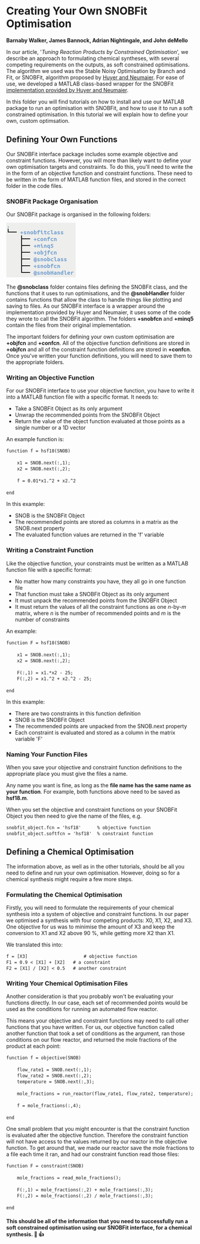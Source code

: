 # Creating Your Own SNOBFit Optimisation
**Barnaby Walker, James Bannock, Adrian Nightingale, and John deMello**

In our article, '*Tuning Reaction Products by Constrained Optimisation*', we describe an approach to formulating chemical syntheses, with several competing requirements on the outputs, as soft constrained optimisations. The algorithm we used was the Stable Noisy Optimisation by Branch and Fit, or SNOBFit, algorithm proposed by [Huyer and Neumaier](https://www.mat.univie.ac.at/neum/ms/snobfit.pdf). For ease of use, we developed a MATLAB class-based wrapper for the SNOBFit [implementation provided by Huyer and Neumaier](http://www.mat.univie.ac.at/neum/software/snobfit/).

In this folder you will find tutorials on how to install and use our MATLAB package to run an optimisation with SNOBFit, and how to use it to run a soft constrained optimisation. In this tutorial we will explain how to define your own, custom optimsation.

## Defining Your Own Functions
Our SNOBFit interface package includes some example objective and constraint functions. However, you will more than likely want to define your own optimisation targets and constraints. To do this, you'll need to write the in the form of an objective function and constraint functions. These need to be written in the form of MATLAB function files, and stored in the correct folder in the code files.

### SNOBFit Package Organisation
Our SNOBFit package is organised in the following folders:

![snobfit folder structure](snob_folders.png)

The **@snobclass** folder contains files defining the SNOBFit class, and the functions that it uses to run optimisations, and the **@snobHandler** folder contains functions that allow the class to handle things like plotting and saving to files. As our SNOBFit interface is a wrapper around the implementation provided by Huyer and Neumaier, it uses some of the code they wrote to call the SNOBFit algorithm. The folders **+snobfcn** and **+minq5** contain the files from their original implementation.

The important folders for defining your own custom optimisation are **+objfcn** and **+confcn**. All of the objective function definitions are stored in **+objfcn** and all of the constraint function definitions are stored in **+confcn**. Once you've written your function definitions, you will need to save them to the appropriate folders.

### Writing an Objective Function

For our SNOBFit interface to use your objective function, you have to write it into a MATLAB function file with a specific format. It needs to:
* Take a SNOBFit Object as its only argument
* Unwrap the recommended points from the SNOBFit Object
* Return the value of the object function evaluated at those points as a single number or a 1D vector

An example function is:
```
function f = hsf18(SNOB)
    
    x1 = SNOB.next(:,1);
    x2 = SNOB.next(:,2);

    f = 0.01*x1.^2 + x2.^2

end
```
In this example:
* SNOB is the SNOBFit Object
* The recommended points are stored as columns in a matrix as the SNOB.next property
* The evaluated function values are returned in the 'f' variable

### Writing a Constraint Function

Like the objective function, your constraints must be written as a MATLAB function file with a specific format:
* No matter how many constraints you have, they all go in one function file
* That function must take a SNOBFit Object as its only argument
* It must unpack the recommended points from the SNOBFit Object
* It must return the values of all the constraint functions as one *n*-by-*m* matrix, where *n* is the number of recommended points and *m* is the number of constraints

An example:
```
function F = hsf18(SNOB)
	
	x1 = SNOB.next(:,1);
	x2 = SNOB.next(:,2);

	F(:,1) = x1.*x2 - 25;
	F(:,2) = x1.^2 + x2.^2 - 25;

end
```
In this example:
* There are two constraints in this function definition
* SNOB is the SNOBFit Object
* The recommended points are unpacked from the SNOB.next property
* Each constraint is evaluated and stored as a column in the matrix variable 'F'

### Naming Your Function Files
When you save your objective and constraint function definitions to the appropriate place you must give the files a name.

Any name you want is fine, as long as the **file name has the same name as your function**. For example, both functions above need to be saved as **hsf18.m**.

When you set the objective and constraint functions on your SNOBFit Object you then need to give the name of the files, e.g.
```
snobfit_object.fcn = 'hsf18'      % objective function
snobfit_object.softfcn = 'hsf18'  % constraint function
```

## Defining a Chemical Optimisation
The information above, as well as in the other tutorials, should be all you need to define and run your own optimisation. However, doing so for a chemical synthesis might require a few more steps.

### Formulating the Chemical Optimisation
Firstly, you will need to formulate the requirements of your chemical synthesis into a system of objective and constraint functions. In our paper we optimised a synthesis with four competing products: X0, X1, X2, and X3. One objective for us was to minimise the amount of X3 and keep the conversion to X1 and X2 above 90 %, while getting more X2 than X1.

We translated this into:
```
f = [X3]                     # objective function
F1 = 0.9 < [X1] + [X2]   # a constraint
F2 = [X1] / [X2] < 0.5   # another constraint
```

### Writing Your Chemical Optimisation Files
Another consideration is that you probably won't be evaluating your functions directly. In our case, each set of recommended points would be used as the conditions for running an automated flow reactor.

This means your objective and constraint functions may need to call other functions that you have written. For us, our objective function called another function that took a set of conditions as the argument, ran those conditions on our flow reactor, and returned the mole fractions of the product at each point:
```
function f = objective(SNOB)

    flow_rate1 = SNOB.next(:,1);
    flow_rate2 = SNOB.next(:,2);
    temperature = SNOB.next(:,3);

    mole_fractions = run_reactor(flow_rate1, flow_rate2, temperature);

    f = mole_fractions(:,4);

end
```

One small problem that you might encounter is that the constraint function is evaluated after the objective function. Therefore the constraint function will not have access to the values returned by our reactor in the objective function. To get around that, we made our reactor save the mole fractions to a file each time it ran, and had our constraint function read those files:
```
function F = constraint(SNOB)

    mole_fractions = read_mole_fractions();

    F(:,1) = mole_fractions(:,2) + mole_fractions(:,3);
    F(:,2) = mole_fractions(:,2) / mole_fractions(:,3);

end
```


#### This should be all of the information that you need to successfully run a soft constrained optimisation using our SNOBFit interface, for a chemical synthesis. :microscope: :thumbsup: